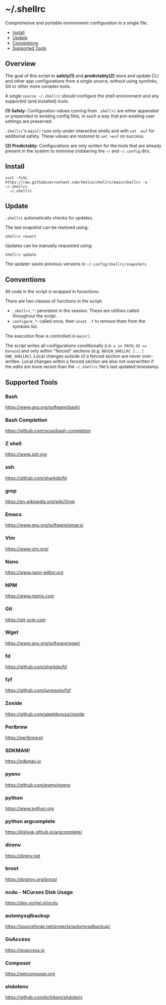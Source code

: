 # ~/.shellrc
Comprehesive and portable environment configuration in a single file.

- [Install](#install)
- [Update](#update)
- [Conventions](#conventions)
- [Supported Tools](#supported-tools)

## Overview
The goal of this script to **safely(1)** and **predictably(2)** store and update CLI and other app configurations from a single source, without using symlinks, Git or other more complex tools.

A single `source ~/.shellrc` *should* configure the shell environment and any supported (and installed) tools.

**(1) Safely:**
Configuration values coming from `.shellrc` are either appended or prepended to existing config files, in such a way that pre-existing user settings are preserved.

`.shellrc`'s `main()` runs only under interactive shells and with `set -euf` for additional safety. These values are restored to `set +euf` on success.

**(2) Predictably:**
Configurations are only written for the tools that are already present in the system to minimise clobbering the `~/` and `~/.config` dirs.

## Install
```
curl -fsSL https://raw.githubusercontent.com/tmslnz/shellrc/main/shellrc -o ~/.shellrc
. ~/.shellrc
```

## Update
`.shellrc` automatically checks for updates.

The last snapshot can be restored using:
```
shellrc revert
```

Updates can be manually requested using:
```
shellrc update
```

The updater saves previous versions in `~/.config/shellrc/snapshots`

## Conventions

All code in the script is wrapped in funsctions.

There are two classes of functions in the script:
- `_shellrc_*`: persistent in the session. These are utilities called throughout the script.
- `configure_*`: called once, then `unset -f` to remove them from the symbols list.

The execution flow is controlled in `main()`.

The script writes all configurations conditionally (i.e: `x in PATH`, `OS == Darwin`) and only within "fenced" sections (e.g. `BEGIN_SHELLRC [...] END_SHELLRC`).
Local changes _outside_ of a fenced section are never over-written.
Local changes _within_ a fenced section are also not overwritten if the edits are more recent than the `~/.shellrc` file's last updated timestamp.

## Supported Tools

### Bash
https://www.gnu.org/software/bash/

### Bash Completion
https://github.com/scop/bash-completion

### Z shell
https://www.zsh.org

### ssh
https://github.com/sharkdp/fd

### grep
https://en.wikipedia.org/wiki/Grep

### Emacs
https://www.gnu.org/software/emacs/

### Vim
https://www.vim.org/

### Nano
https://www.nano-editor.org

### NPM
https://www.npmjs.com

### Git
https://git-scm.com

### Wget
https://www.gnu.org/software/wget/

### fd
https://github.com/sharkdp/fd

### fzf
https://github.com/junegunn/fzf

### Zoxide
https://github.com/ajeetdsouza/zoxide

### Perlbrew
https://perlbrew.pl

### SDKMAN!
https://sdkman.io

### pyenv
https://github.com/pyenv/pyenv

### python
https://www.python.org

### python argcomplete
https://kislyuk.github.io/argcomplete/

### direnv
https://direnv.net

### broot
https://dystroy.org/broot/

### ncdu - NCurses Disk Usage
https://dev.yorhel.nl/ncdu

### automysqlbackup
https://sourceforge.net/projects/automysqlbackup/

### GoAccess
https://goaccess.io

### Composer
https://getcomposer.org

### shdotenv
https://github.com/ko1nksm/shdotenv
